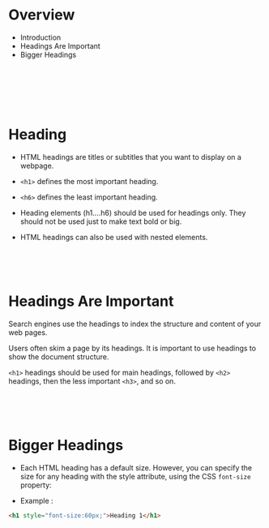 # Overview

- Introduction
- Headings Are Important
- Bigger Headings

&nbsp;

&nbsp;

&nbsp;

# Heading

- HTML headings are titles or subtitles that you want to display on a webpage.

- `<h1>` defines the most important heading.

- `<h6>` defines the least important heading.

- Heading elements (h1....h6) should be used for headings only. They should not be used just to make text bold or big.

- HTML headings can also be used with nested elements.

&nbsp;

&nbsp;

# Headings Are Important

Search engines use the headings to index the structure and content of your web pages.

Users often skim a page by its headings. It is important to use headings to show the document structure.

`<h1>` headings should be used for main headings, followed by `<h2>` headings, then the less important `<h3>`, and so on.

&nbsp;

&nbsp;

# Bigger Headings

- Each HTML heading has a default size. However, you can specify the size for any heading with the style attribute, using the CSS `font-size` property:

- Example :

```html
<h1 style="font-size:60px;">Heading 1</h1>
```
